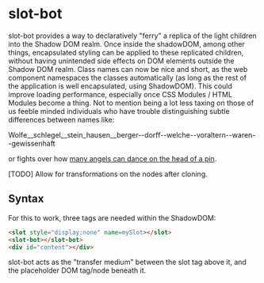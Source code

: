 # slot-bot

slot-bot provides a way to declaratively "ferry" a replica of the light children into the Shadow DOM realm. Once inside the shadowDOM, among other things, encapsulated styling can be applied to these replicated children, without having unintended side effects on DOM elements outside the Shadow DOM realm.  Class names can now be nice and short, as the web component namespaces the classes automatically (as long as the rest of the application is well encapsulated, using ShadowDOM).  This could improve loading performance, especially once CSS Modules / HTML Modules become a thing.  Not to mention being a lot less taxing on those of us feeble minded individuals who have trouble distinguishing subtle differences between names like:

Wolfe__schlegel__­stein_hausen­__berger--dorff--­welche--­vor­altern--­waren--­gewissenhaft

or fights over how [many angels can dance on the head of a pin](https://stackoverflow.com/a/54075051/3320028).

[TODO]  Allow for transformations on the nodes after cloning.

## Syntax

For this to work, three tags are needed within the ShadowDOM:

```html
<slot style="display:none" name=mySlot></slot>
<slot-bot></slot-bot>
<div id="content"></div>
```

slot-bot acts as the "transfer medium" between the slot tag above it, and the placeholder DOM tag/node beneath it.


